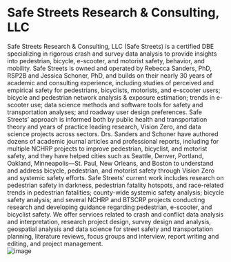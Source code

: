 # Safe Streets Research & Consulting, LLC
Safe Streets Research & Consulting, LLC (Safe Streets) is a certified DBE specializing in rigorous crash and survey data analysis to provide insights into pedestrian, bicycle, e-scooter, and motorist safety, behavior, and mobility. Safe Streets is owned and operated by Rebecca Sanders, PhD, RSP2B and Jessica Schoner, PhD, and builds on their nearly 30 years of academic and consulting experience, including studies of perceived and empirical safety for pedestrians, bicyclists, motorists, and e-scooter users; bicycle and pedestrian network analysis & exposure estimation; trends in e-scooter use; data science methods and software tools for safety and transportation analyses; and roadway user design preferences. 
Safe Streets’ approach is informed both by public health and transportation theory and years of practice leading research, Vision Zero, and data science projects across sectors. Drs. Sanders and Schoner have authored dozens of academic journal articles and professional reports, including for multiple NCHRP projects to improve pedestrian, bicyclist, and motorist safety, and they have helped cities such as Seattle, Denver, Portland, Oakland, Minneapolis—St. Paul, New Orleans, and Boston to understand and address bicycle, pedestrian, and motorist safety through Vision Zero and systemic safety efforts. 
Safe Streets’ current work includes research on pedestrian safety in darkness, pedestrian fatality hotspots, and race-related trends in pedestrian fatalities; county-wide systemic safety analysis; bicycle safety analysis; and several NCHRP and BTSCRP projects conducting research and developing guidance regarding pedestrian, e-scooter, and bicyclist safety. We offer services related to crash and conflict data analysis and interpretation, research project design, survey design and analysis, geospatial analysis and data science for street safety and transportation planning, literature reviews, focus groups and interview, report writing and editing, and project management.  
![image](https://user-images.githubusercontent.com/19820657/231215289-c754e500-2cd0-450b-a698-065fd1f33e0f.png)
